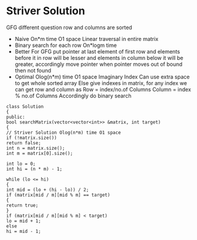 # Striver Solution
GFG different question row and columns are sorted
* Naive On*m time O1 space Linear traversal in entire matrix
* Binary search for each row On*logm time
* Better
For GFG put pointer at last element of first row and elements before it in row will be lesser and elements in column below it will be greater, accordingly move pointer
when pointer moves out of bound then not found
* Optimal Olog(n*m) time O1 space Imaginary Index
Can use extra space to get whole sorted array
Else give indexes in matrix, for any index we can get row and column as
Row = index/no.of Columns
Column = index % no.of Columns
Accordingly do binary search
```
class Solution
{
public:
bool searchMatrix(vector<vector<int>> &matrix, int target)
{
// Striver Solution Olog(n*m) time O1 space
if (!matrix.size())
return false;
int n = matrix.size();
int m = matrix[0].size();
​
int lo = 0;
int hi = (n * m) - 1;
​
while (lo <= hi)
{
int mid = (lo + (hi - lo)) / 2;
if (matrix[mid / m][mid % m] == target)
{
return true;
}
if (matrix[mid / m][mid % m] < target)
lo = mid + 1;
else
hi = mid - 1;